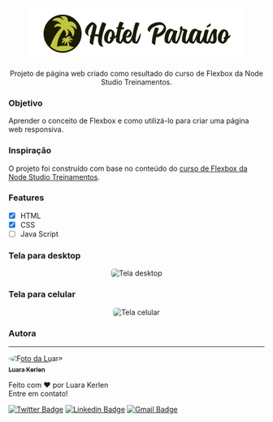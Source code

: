 <h1 align="center">
  <img alt="Logo Hotel Paraíso" title="Hotel Paraíso" src="./img/logo.png" />
</h1>

<p align="center"> Projeto de página web criado como resultado do curso de Flexbox da Node Studio Treinamentos. </p>

<h3 id="objetivo">Objetivo</h3>
Aprender o conceito de Flexbox e como utilizá-lo para criar uma página web responsiva.

<h3 id="inspiracao">Inspiração</h3>
O projeto foi construído com base no conteúdo do <a href="https://www.nodestudio.com.br/curso/curso-de-flexbox" target="_blank"> curso de Flexbox da Node Studio Treinamentos</a>.

### Features

- [x] HTML
- [x] CSS
- [ ] Java Script

<h3 id="objetivo">Tela para desktop</h3>
<p align="center">
  <img style="border-radius: 5px" height="300" src="./gifs/desktop.gif" alt="Tela desktop">
</p>

<h3 id="objetivo">Tela para celular</h3>
<p align="center">
  <img style="border-radius: 5px" height="300" src="./gifs/celular.gif" alt="Tela celular">
</p>

### Autora
---

<a href="https://www.linkedin.com/in/luarakerlen/">
 <img title="Luara Kerlen" style="border-radius: 50%;" src="https://media-exp1.licdn.com/dms/image/C4E03AQGS1uYwIh8sPQ/profile-displayphoto-shrink_200_200/0/1517236388384?e=1613606400&v=beta&t=CDWXZHUBDwCQJ_2S8l5hfBRs_pbXtXQmacwsFLBcqpg" width="100px;" alt="Foto da Luara"/>
 <br />
 <sub><b>Luara Kerlen</b></sub></a> <a href="https://www.linkedin.com/in/luarakerlen/" title="Luara Kerlen"></a>


Feito com ❤️ por Luara Kerlen
<br>Entre em contato!

[![Twitter Badge](https://img.shields.io/twitter/url?label=%40luarakerlen&style=social&url=https%3A%2F%2Ftwitter.com%2Fluarakerlen)](https://twitter.com/luarakerlen)
[![Linkedin Badge](https://img.shields.io/badge/-Luara%20Kerlen-blue?style=flat-square&logo=Linkedin&logoColor=white&link=https://www.linkedin.com/in/luarakerlen/)](https://www.linkedin.com/in/luarakerlen/) 
[![Gmail Badge](https://img.shields.io/badge/-luarakerlen12@gmail.com-c14438?style=flat-square&logo=Gmail&logoColor=white&link=mailto:luarakerlen12@gmail.com)](mailto:luarakerlen12@gmail.com)
